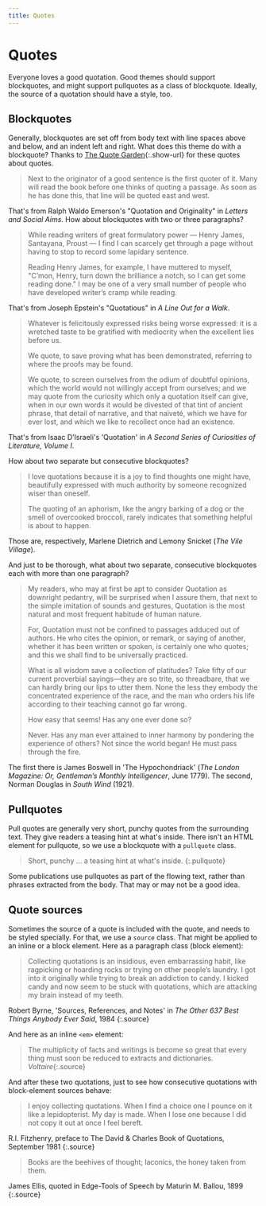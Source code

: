```yaml
---
title: Quotes
---
```


# Quotes

Everyone loves a good quotation. Good themes should support blockquotes, and might support pullquotes as a class of blockquote. Ideally, the source of a quotation should have a style, too.

## Blockquotes

Generally, blockquotes are set off from body text with line spaces above and below, and an indent left and right. What does this theme do with a blockquote? Thanks to [The Quote Garden](http://www.quotegarden.com/quotations.html){:.show-url} for these quotes about quotes.

> Next to the originator of a good sentence is the first quoter of it. Many will read the book before one thinks of quoting a passage. As soon as he has done this, that line will be quoted east and west.

That's from Ralph Waldo Emerson's "Quotation and Originality" in _Letters and Social Aims_. How about blockquotes with two or three paragraphs?

> While reading writers of great formulatory power — Henry James, Santayana, Proust — I find I can scarcely get through a page without having to stop to record some lapidary sentence.
>
> Reading Henry James, for example, I have muttered to myself, "C’mon, Henry, turn down the brilliance a notch, so I can get some reading done." I may be one of a very small number of people who have developed writer’s cramp while reading.

That's from Joseph Epstein's "Quotatious" in _A Line Out for a Walk_.

> Whatever is felicitously expressed risks being worse expressed: it is a wretched taste to be gratified with mediocrity when the excellent lies before us.
>
> We quote, to save proving what has been demonstrated, referring to where the proofs may be found.
>
> We quote, to screen ourselves from the odium of doubtful opinions, which the world would not willingly accept from ourselves; and we may quote from the curiosity which only a quotation itself can give, when in our own words it would be divested of that tint of ancient phrase, that detail of narrative, and that naïveté, which we have for ever lost, and which we like to recollect once had an existence.

That's from Isaac D’Israeli's 'Quotation' in _A Second Series of Curiosities of Literature, Volume I_.

How about two separate but consecutive blockquotes?

> I love quotations because it is a joy to find thoughts one might have, beautifully expressed with much authority by someone recognized wiser than oneself.
>
> The quoting of an aphorism, like the angry barking of a dog or the smell of overcooked broccoli, rarely indicates that something helpful is about to happen.

Those are, respectively, Marlene Dietrich and Lemony Snicket \(_The Vile Village_\).

And just to be thorough, what about two separate, consecutive blockquotes each with more than one paragraph?

> My readers, who may at first be apt to consider Quotation as downright pedantry, will be surprised when I assure them, that next to the simple imitation of sounds and gestures, Quotation is the most natural and most frequent habitude of human nature.
>
> For, Quotation must not be confined to passages adduced out of authors. He who cites the opinion, or remark, or saying of another, whether it has been written or spoken, is certainly one who quotes; and this we shall find to be universally practiced.
>
> What is all wisdom save a collection of platitudes? Take fifty of our current proverbial sayings—they are so trite, so threadbare, that we can hardly bring our lips to utter them. None the less they embody the concentrated experience of the race, and the man who orders his life according to their teaching cannot go far wrong.
>
> How easy that seems! Has any one ever done so?
>
> Never. Has any man ever attained to inner harmony by pondering the experience of others? Not since the world began! He must pass through the fire.

The first there is James Boswell in 'The Hypochondriack' \(_The London Magazine: Or, Gentleman’s Monthly Intelligencer_, June 1779\). The second, Norman Douglas in _South Wind_ \(1921\).

## Pullquotes

Pull quotes are generally very short, punchy quotes from the surrounding text. They give readers a teasing hint at what's inside. There isn't an HTML element for pullquote, so we use a blockquote with a `pullquote` class.

> Short, punchy … a teasing hint at what's inside. {:.pullquote}

Some publications use pullquotes as part of the flowing text, rather than phrases extracted from the body. That may or may not be a good idea.

## Quote sources

Sometimes the source of a quote is included with the quote, and needs to be styled specially. For that, we use a `source` class. That might be applied to an inline or a block element. Here as a paragraph class \(block element\):

> Collecting quotations is an insidious, even embarrassing habit, like ragpicking or hoarding rocks or trying on other people’s laundry. I got into it originally while trying to break an addiction to candy. I kicked candy and now seem to be stuck with quotations, which are attacking my brain instead of my teeth.

Robert Byrne, 'Sources, References, and Notes' in _The Other 637 Best Things Anybody Ever Said_, 1984 {:.source}

And here as an inline `<em>` element:

> The multiplicity of facts and writings is become so great that every thing must soon be reduced to extracts and dictionaries. _Voltaire_{:.source}

And after these two quotations, just to see how consecutive quotations with block-element sources behave:

> I enjoy collecting quotations. When I find a choice one I pounce on it like a lepidopterist. My day is made. When I lose one because I did not copy it out at once I feel bereft.

R.I. Fitzhenry, preface to The David & Charles Book of Quotations, September 1981 {:.source}

> Books are the beehives of thought; laconics, the honey taken from them.

James Ellis, quoted in Edge-Tools of Speech by Maturin M. Ballou, 1899 {:.source}

